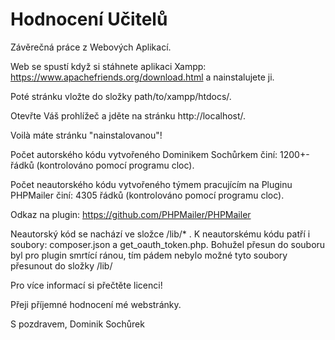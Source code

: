 # Hodnocení Učitelů
Závěrečná práce z Webových Aplikací.

Web se spustí když si stáhnete aplikaci Xampp: https://www.apachefriends.org/download.html
a nainstalujete ji.

Poté stránku vložte do složky path/to/xampp/htdocs/.

Otevřte Váš prohlížeč a jděte na stránku http://localhost/.

Voilà máte stránku "nainstalovanou"!

Počet autorského kódu vytvořeného Dominikem Sochůrkem činí:  1200+- řádků (kontrolováno pomocí programu cloc).

Počet neautorského kódu vytvořeného týmem pracujícím na Pluginu PHPMailer činí: 4305 řádků (kontrolováno pomocí programu cloc).

Odkaz na plugin: https://github.com/PHPMailer/PHPMailer

Neautorský kód se nachází ve složce /lib/* .
K neautorskému kódu patří i soubory: composer.json a get_oauth_token.php.
Bohužel přesun do souboru byl pro plugin smrtící ránou, tím pádem nebylo možné tyto soubory přesunout do složky /lib/

Pro více informací si přečtěte licenci!

Přeji příjemné hodnocení mé webstránky.

S pozdravem,
Dominik Sochůrek
